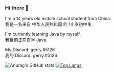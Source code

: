 ### Hi there 👋
<p>
  I'm a 14 years old middle school student from China.<br>
  我是一名来自 中华人民共和国 的 14 岁初中生.<br>
</p>

<p>
  I'm currently learning Java by myself.<br>
  我目前正在自学 Java.<br>
</p>
  
<p>
  My Discord: gerry.#5126<br>
  我的 Discord: gerry.#5126<br>
</p>
  

![Anurag's GitHub stats](https://github-readme-stats.vercel.app/api?username=GerryYuu&show_icons=true&theme=dark)
[![Top Langs](https://github-readme-stats.vercel.app/api/top-langs/?username=GerryYuu&theme=dark)](https://github.com/anuraghazra/github-readme-stats)
